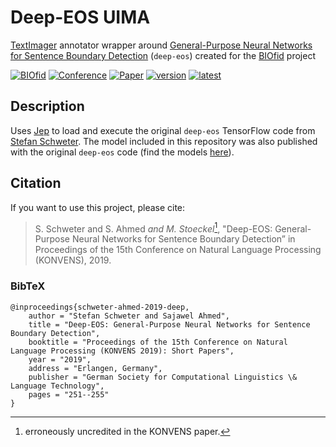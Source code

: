 # Deep-EOS UIMA

[TextImager](https://github.com/texttechnologylab/textimager-uima) annotator wrapper around [General-Purpose Neural Networks for Sentence Boundary Detection](https://github.com/dbmdz/deep-eos) (`deep-eos`) created for the [BIOfid](https://www.biofid.de/en/) project

[![BIOfid](http://img.shields.io/badge/project-BIOfid-4C7828.svg)](https://www.biofid.de/en/)
[![Conference](http://img.shields.io/badge/conference-KONVENS_2019-4b44ce.svg)](https://konvens.org/proceedings/2019/)
[![Paper](http://img.shields.io/badge/paper-KONVENS_Proceedings-B31B1B.svg)](https://konvens.org/proceedings/2019/papers/KONVENS2019_paper_41.pdf)
[![version](https://img.shields.io/github/license/texttechnologylab/deep-eos-uima)]()
[![latest](https://img.shields.io/github/v/release/texttechnologylab/deep-eos-uima)]()

## Description

Uses [Jep](https://github.com/ninia/jep) to load and execute the original `deep-eos` TensorFlow code from [Stefan Schweter](https://github.com/stefan-it).
The model included in this repository was also published with the original `deep-eos` code (find the models [here](https://github.com/dbmdz/deep-eos#development-set)).

## Citation

If you want to use this project, please cite:

> S. Schweter and S. Ahmed _and M. Stoeckel_[^1], "Deep-EOS: General-Purpose Neural Networks for Sentence Boundary Detection” in Proceedings of the 15th Conference on Natural Language Processing (KONVENS), 2019.

### BibTeX

```
@inproceedings{schweter-ahmed-2019-deep,
    author = "Stefan Schweter and Sajawel Ahmed",
    title = "Deep-EOS: General-Purpose Neural Networks for Sentence Boundary Detection",
    booktitle = "Proceedings of the 15th Conference on Natural Language Processing (KONVENS 2019): Short Papers",
    year = "2019",
    address = "Erlangen, Germany",
    publisher = "German Society for Computational Linguistics \& Language Technology",
    pages = "251--255"
}
```

[^1]: erroneously uncredited in the KONVENS paper.
